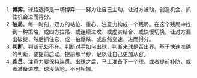 1. **博弈**。球路选择是一场博弈——努力让自己主动，让对方被动，创造机会、抓住机会进而得分。
2. **破局**。每一时刻，双方的站位、重心、注意力构成一个残局。在这个残局中找到一种策略，或四方拉吊、或连续进攻、或虚实结合、或快慢切换，让对方漏出破绽，然后抓住它，或一拍爆杀、或忽然变速，进而得分。
3. **判断**。判断无处不在。判断对手如何出球，判断来球是否出界。基于快速准确的判断，要提前启动。提前那半秒，足以让自己更加从容。
4. **连贯**。注意力要保持连贯。出球之后，马上准备下一个球。或者提前补防，或者准备进攻。球没落地，不可松懈。
